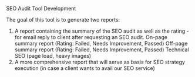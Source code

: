 SEO Audit Tool Development

The goal of this tool is to generate two reports:

1. A report containing the summary of the SEO audit as well as the rating - for email reply to client after requesting an SEO audit.
On-page summary report (Rating: Failed, Needs Improvement, Passed)
Off-page summary report (Rating: Failed, Needs Improvement, Passed)
Technical SEO (page load, heavy images)
2. A more comprehensive report that will serve as basis for SEO strategy execution (in case a client wants to avail our SEO service)
